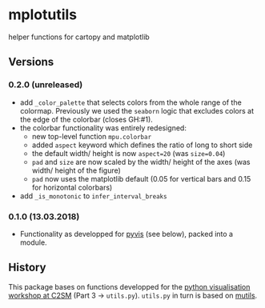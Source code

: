 # mplotutils

helper functions for cartopy and matplotlib


## Versions

### 0.2.0 (unreleased)

 * add `_color_palette` that selects colors from the whole range of the colormap. Previously we used the `seaborn` logic that excludes colors at the edge of the colorbar (closes GH:#1).
 * the colorbar functionality was entirely redesigned:
   * new top-level function `mpu.colorbar`
   * added `aspect` keyword which defines the ratio of long to short side
   * the default width/ height is now `aspect=20` (was `size=0.04`)
   * `pad` and `size` are now scaled by the width/ height of the axes (was width/ height of the figure)
   * `pad` now uses the matplotlib default (0.05 for vertical bars and 0.15 for horizontal colorbars)
 * add `_is_monotonic` to `infer_interval_breaks`

### 0.1.0 (13.03.2018)

 * Functionality as developped for [pyvis](https://github.com/C2SM/pyvis/) (see below), packed into a module.


## History

This package bases on functions developped for the [python visualisation workshop at C2SM](https://github.com/C2SM/pyvis/) (Part 3 -> `utils.py`).
`utils.py` in turn is based on [mutils](https://github.com/mathause/mutils). 

